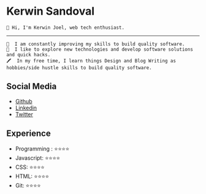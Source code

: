 # Kerwin Sandoval

```
👋 Hi, I'm Kerwin Joel, web tech enthusiast.
```

---

```
🚀  I am constantly improving my skills to build quality software.
🧪  I like to explore new technologies and develop software solutions and quick hacks.
🖍  In my free time, I learn things Design and Blog Writing as hobbies/side hustle skills to build quality software.
```

## Social Media

- [Github](https://github.com/Kerwin-Joel/Kerwin-Joel)
- [Linkedin](https://www.linkedin.com/in/kerwin-sandoval/)
- [Twitter](https://twitter.com/KerwinDev/)

## Experience

- Programming : ⭐️⭐️⭐️⭐️
- Javascript: ⭐️⭐️⭐️⭐️
- CSS: ⭐️⭐️⭐️⭐️
- HTML: ⭐️⭐️⭐️⭐️
- Git: ⭐️⭐️⭐️⭐️
